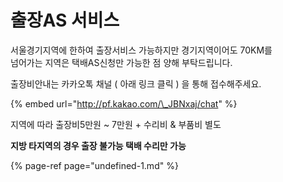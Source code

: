 # 출장AS 서비스

서울경기지역에 한하여 출장서비스 가능하지만 경기지역이어도 70KM를   
넘어가는 지역은 택배AS신청만 가능한 점 양해 부탁드립니다.

출장비안내는 카카오톡 채널 \( 아래 링크 클릭 \) 을 통해 접수해주세요.

{% embed url="http://pf.kakao.com/\_JBNxaj/chat" %}

지역에 따라 출장비5만원 ~ 7만원 + 수리비 & 부품비 별도

**지방 타지역의 경우 출장 불가능 택배 수리만 가능**

{% page-ref page="undefined-1.md" %}



